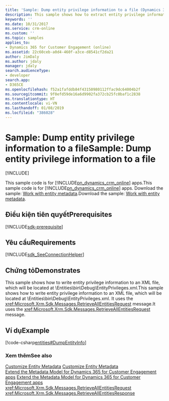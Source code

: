 ```yaml
---
title: 'Sample: Dump entity privilege information to a file (Dynamics 365 for Customer Engagement apps SDK) | MicrosoftDocs'
description: This sample shows how to extract entity privilege information into a file using the organization service.
keywords: ''
ms.date: 10/31/2017
ms.service: crm-online
ms.custom: ''
ms.topic: samples
applies_to:
- Dynamics 365 for Customer Engagement (online)
ms.assetid: 22c60ceb-a0d4-460f-a3ce-d8541cf2da21
author: JimDaly
ms.author: jdaly
manager: jdaly
search.audienceType:
- developer
search.app:
- D365CE
ms.openlocfilehash: f52a1fafddb84f43150980112ffac9dc64004b2f
ms.sourcegitcommit: 9f0efd59de16a6d9902fa372cb25fc0baf1c2838
ms.translationtype: HT
ms.contentlocale: vi-VN
ms.lasthandoff: 01/08/2019
ms.locfileid: "386028"
---
```

# <a name="sample-dump-entity-privilege-information-to-a-file"></a><span data-ttu-id="d76a4-103">Sample: Dump entity privilege information to a file</span><span class="sxs-lookup"><span data-stu-id="d76a4-103">Sample: Dump entity privilege information to a file</span></span>

[!INCLUDE[](../../includes/cc_applies_to_update_9_0_0.md)]

<span data-ttu-id="d76a4-104">This sample code is for [!INCLUDE[pn_dynamics_crm_online](../../includes/pn-dynamics-crm-online.md)] apps.</span><span class="sxs-lookup"><span data-stu-id="d76a4-104">This sample code is for [!INCLUDE[pn_dynamics_crm_online](../../includes/pn-dynamics-crm-online.md)] apps.</span></span> <span data-ttu-id="d76a4-105">Download the sample: [Work with entity metadata](https://code.msdn.microsoft.com/Samples-of-entities-916efa41).</span><span class="sxs-lookup"><span data-stu-id="d76a4-105">Download the sample: [Work with entity metadata](https://code.msdn.microsoft.com/Samples-of-entities-916efa41).</span></span>

## <a name="prerequisites"></a><span data-ttu-id="d76a4-106">Điều kiện tiên quyết</span><span class="sxs-lookup"><span data-stu-id="d76a4-106">Prerequisites</span></span>
[!INCLUDE[sdk-prerequisite](../../includes/sdk-prerequisite.md)]
  
## <a name="requirements"></a><span data-ttu-id="d76a4-107">Yêu cầu</span><span class="sxs-lookup"><span data-stu-id="d76a4-107">Requirements</span></span>  
[!INCLUDE[sdk_SeeConnectionHelper](../../includes/sdk-seeconnectionhelper.md)]
  
## <a name="demonstrates"></a><span data-ttu-id="d76a4-108">Chứng tỏ</span><span class="sxs-lookup"><span data-stu-id="d76a4-108">Demonstrates</span></span>  
 <span data-ttu-id="d76a4-109">This sample shows how to write entity privilege information to an XML file, which will be located at \Entities\bin\Debug\EntityPrivileges.xml.</span><span class="sxs-lookup"><span data-stu-id="d76a4-109">This sample shows how to write entity privilege information to an XML file, which will be located at \Entities\bin\Debug\EntityPrivileges.xml.</span></span> <span data-ttu-id="d76a4-110">It uses the <xref:Microsoft.Xrm.Sdk.Messages.RetrieveAllEntitiesRequest> message.</span><span class="sxs-lookup"><span data-stu-id="d76a4-110">It uses the <xref:Microsoft.Xrm.Sdk.Messages.RetrieveAllEntitiesRequest> message.</span></span>  
  
## <a name="example"></a><span data-ttu-id="d76a4-111">Ví dụ</span><span class="sxs-lookup"><span data-stu-id="d76a4-111">Example</span></span>  
 [!code-csharp[entities#DumpEntityInfo](../../snippets/csharp/CRMV8/entities/cs/dumpentityinfo.cs#dumpentityinfo)]  
  
### <a name="see-also"></a><span data-ttu-id="d76a4-112">Xem thêm</span><span class="sxs-lookup"><span data-stu-id="d76a4-112">See also</span></span>  
 <span data-ttu-id="d76a4-113">[Customize Entity Metadata](../customize-entity-metadata.md) </span><span class="sxs-lookup"><span data-stu-id="d76a4-113">[Customize Entity Metadata](../customize-entity-metadata.md) </span></span>  
 <span data-ttu-id="d76a4-114">[Extend the Metadata Model for Dynamics 365 for Customer Engagement apps](use-organization-service-metadata.md) </span><span class="sxs-lookup"><span data-stu-id="d76a4-114">[Extend the Metadata Model for Dynamics 365 for Customer Engagement apps](use-organization-service-metadata.md) </span></span>  
 <xref:Microsoft.Xrm.Sdk.Messages.RetrieveAllEntitiesRequest>   
 <xref:Microsoft.Xrm.Sdk.Messages.RetrieveAllEntitiesResponse>
